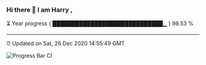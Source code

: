 ### Hi there 👋 I am Harry , 

⏳ Year progress { █████████████████████████████▁ } 98.53 %

---

⏰ Updated on Sat, 26 Dec 2020 14:55:49 GMT

![Progress Bar CI](https://github.com/duykhang68/duykhang68/workflows/Progress%20Bar%20CI/badge.svg)
